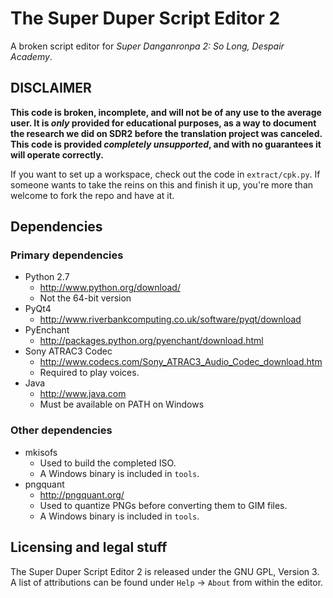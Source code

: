 # The Super Duper Script Editor 2

A broken script editor for _Super Danganronpa 2: So Long, Despair Academy_.

## DISCLAIMER

**This code is broken, incomplete, and will not be of any use to the average user. It is _only_ provided for educational purposes, as a way to document the research we did on SDR2 before the translation project was canceled. This code is provided _completely unsupported_, and with no guarantees it will operate correctly.**

If you want to set up a workspace, check out the code in `extract/cpk.py`. If someone wants to take the reins on this and finish it up, you're more than welcome to fork the repo and have at it.

## Dependencies

### Primary dependencies

* Python 2.7
    * <http://www.python.org/download/>
    * Not the 64-bit version
* PyQt4
    * <http://www.riverbankcomputing.co.uk/software/pyqt/download>
* PyEnchant
    * <http://packages.python.org/pyenchant/download.html>
* Sony ATRAC3 Codec
    * <http://www.codecs.com/Sony_ATRAC3_Audio_Codec_download.htm>
    * Required to play voices.
* Java
    * <http://www.java.com>
    * Must be available on PATH on Windows

### Other dependencies

* mkisofs
    * Used to build the completed ISO.
    * A Windows binary is included in `tools`.
* pngquant
    * <http://pngquant.org/>
    * Used to quantize PNGs before converting them to GIM files.
    * A Windows binary is included in `tools`.

## Licensing and legal stuff

The Super Duper Script Editor 2 is released under the GNU GPL, Version 3. A list of attributions can be found under `Help` -> `About` from within the editor.